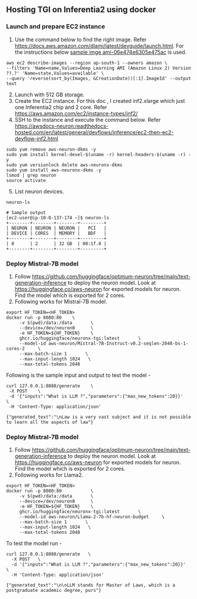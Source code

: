 ## Hosting TGI on Inferentia2 using docker
### Launch and prepare EC2 instance
1. Use the command below to find the right image. Refer https://docs.aws.amazon.com/dlami/latest/devguide/launch.html. 
For the instructions below [sample imge ami-06e474e6305e475ac](image.json) is used. 
```
aws ec2 describe-images --region ap-south-1 --owners amazon \
--filters 'Name=name,Values=Deep Learning AMI (Amazon Linux 2) Version ??.?' 'Name=state,Values=available' \
--query 'reverse(sort_by(Images, &CreationDate))[:1].ImageId' --output text
```
2. Launch with 512 GB storage. 
3. Create the EC2 instance. For this doc , I created inf2.xlarge which just one Inferentia2 chip and 2 core. Refer https://aws.amazon.com/ec2/instance-types/inf2/ 
4. SSH to the instance and execute the command below. Refer https://awsdocs-neuron.readthedocs-hosted.com/en/latest/general/devflows/inference/ec2-then-ec2-devflow-inf2.html
```shell
sudo yum remove aws-neuron-dkms -y
sudo yum install kernel-devel-$(uname -r) kernel-headers-$(uname -r) -y
sudo yum versionlock delete aws-neuronx-dkms
sudo yum install aws-neuronx-dkms -y
lsmod | grep neuron
source activate
```
5. List neuron devices. 
```shell
neuron-ls
```
```shell
# Sample output
[ec2-user@ip-10-0-137-174 ~]$ neuron-ls
+--------+--------+--------+---------+
| NEURON | NEURON | NEURON |   PCI   |
| DEVICE | CORES  | MEMORY |   BDF   |
+--------+--------+--------+---------+
| 0      | 2      | 32 GB  | 00:1f.0 |
+--------+--------+--------+---------+
```
### Deploy Mistral-7B model
1. Follow https://github.com/huggingface/optimum-neuron/tree/main/text-generation-inference to deploy the neuron model. Look at https://huggingface.co/aws-neuron for exported models for neuron. Find the model which is exported for 2 cores. 
2. Following works for Mistral-7B model. 
```shell
export HF_TOKEN=<HF_TOKEN>
docker run -p 8080:80    \
     -v $(pwd)/data:/data       \
     --device=/dev/neuron0      \
     -e HF_TOKEN=${HF_TOKEN}    \
     ghcr.io/huggingface/neuronx-tgi:latest       \
     --model-id aws-neuron/Mistral-7B-Instruct-v0.2-seqlen-2048-bs-1-cores-2     \
     --max-batch-size 1       \
     --max-input-length 1024   \
     --max-total-tokens 2048
```
Following is the sample input and output to test the model -  
```shell
curl 127.0.0.1:8080/generate    \
 -X POST    \
 -d '{"inputs":"What is LLM ?","parameters":{"max_new_tokens":20}}'    \
 -H 'Content-Type: application/json'

{"generated_text":"\nLaw is a very vast subject and it is not possible to learn all the aspects of law"}

```
### Deploy Mistral-7B model
1. Follow https://github.com/huggingface/optimum-neuron/tree/main/text-generation-inference to deploy the neuron model. Look at https://huggingface.co/aws-neuron for exported models for neuron. Find the model which is exported for 2 cores.
2. Following works for Llama2.
```shell
export HF_TOKEN=<HF_TOKEN>
docker run -p 8080:80           \
     -v $(pwd)/data:/data       \
     --device=/dev/neuron0      \
     -e HF_TOKEN=${HF_TOKEN}    \
     ghcr.io/huggingface/neuronx-tgi:latest       \
     --model-id aws-neuron/Llama-2-7b-hf-neuron-budget     \
     --max-batch-size 1       \
     --max-input-length 1024   \
     --max-total-tokens 2048   
```
To test the model run -
```shell
curl 127.0.0.1:8080/generate   \
  -X POST   \
  -d '{"inputs":"What is LLM ?","parameters":{"max_new_tokens":20}}'   \
  -H 'Content-Type: application/json'

{"generated_text":"\n\nLLM stands for Master of Laws, which is a postgraduate academic degree, purs"}
```
